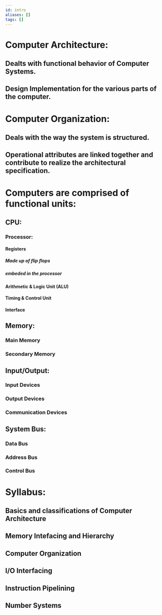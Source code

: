 ```yaml
---
id: intro
aliases: []
tags: []
---
```


# Computer Architecture:
## Dealts with functional behavior of Computer Systems.
## Design Implementation for the various parts of the computer.
# Computer Organization:
## Deals with the way the system is structured.
## Operational attributes are linked together and contribute to realize the architectural specification.
# Computers are comprised of functional units:
## CPU:
### Processor:
#### Registers
##### Made up of flip flops
##### embeded in the processor
#### Arithmetic & Logic Unit (ALU)
#### Timing & Control Unit
#### Interface
## Memory:
### Main Memory
### Secondary Memory
## Input/Output:
### Input Devices
### Output Devices
### Communication Devices
## System Bus:
### Data Bus
### Address Bus
### Control Bus

# Syllabus:
## Basics and classifications of Computer Architecture
## Memory Intefacing and Hierarchy
## Computer Organization
## I/O Interfacing
## Instruction Pipelining
## Number Systems
